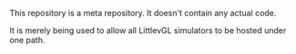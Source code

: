 This repository is a meta repository. It doesn't contain any actual code.

It is merely being used to allow all LittlevGL simulators to be hosted under one path.
